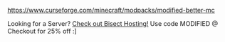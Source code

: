 https://www.curseforge.com/minecraft/modpacks/modified-better-mc

Looking for a Server? [Check out Bisect Hosting!](https://ww.bisecthosting.com/modified) Use code MODIFIED @ Checkout for 25% off :]
